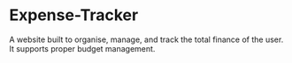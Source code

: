 # Expense-Tracker

A website built to organise, manage, and track the total finance of the user.  It supports proper budget management.
